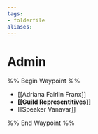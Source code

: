 ```yaml
---
tags:
- folderfile
aliases:
---
```



# Admin
%% Begin Waypoint %%
- [[Adriana Fairlin Franx]]
- **[[Guild Representitives]]**
- [[Speaker Vanavar]]

%% End Waypoint %%
